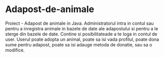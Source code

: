 # Adapost-de-animale
Proiect - Adapost de animale in Java. Administratorul intra in contul sau pentru a inregistra animale in bazele de date ale adapostului si pentru a le sterge din bazele de date. Contine si posibilitateade a te loga in contul de user. Userul poate adopta un animal, poate sa isi vada profilul, poate dona sume pentru adapost, poate sa isi adauge metoda de donatie, sau sa o modifice.
